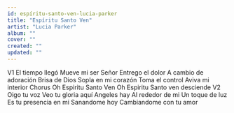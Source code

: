 ```yaml
---
id: espíritu-santo-ven-lucia-parker
title: "Espíritu Santo Ven"
artist: "Lucia Parker"
album: ""
cover: ""
created: ""
updated: ""
---
```


V1
El   tiempo   llegó
Mueve   mi   ser   Señor
Entrego   el   dolor
A   cambio   de   adoración
Brisa   de   Dios
Sopla   en   mi   corazón
Toma   el   control
Aviva   mi   interior
Chorus
Oh   Espiritu   Santo   Ven
Oh   Espiritu   Santo   ven   desciende
V2
Oigo   tu   voz
Veo   tu   gloria   aquí
Angeles   hay
Al   rededor   de   mi
Un   toque   de   luz
Es   tu   presencia   en   mi
Sanandome   hoy
Cambiandome   con   tu   amor